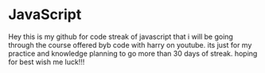# JavaScript

Hey this is my github for code streak of javascript that i will be going through the course offered byb code with harry on youtube.
its just for my practice and knowledge 
planning to go more than 30 days of streak.
hoping for best 
wish me luck!!!
